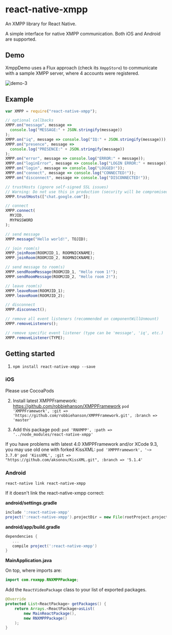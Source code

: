 # react-native-xmpp

An XMPP library for React Native.

A simple interface for native XMPP communication. Both iOS and Android are supported.

## Demo

XmppDemo uses a Flux approach (check its `XmppStore`) to communicate with a sample XMPP server, where 4 accounts were registered.

![demo-3](https://cloud.githubusercontent.com/assets/1321329/10537760/406affa6-73f4-11e5-986f-81a78adf129e.gif)

## Example

```js
var XMPP = require("react-native-xmpp");

// optional callbacks
XMPP.on("message", message =>
  console.log("MESSAGE:" + JSON.stringify(message))
);
XMPP.on("iq", message => console.log("IQ:" + JSON.stringify(message)));
XMPP.on("presence", message =>
  console.log("PRESENCE:" + JSON.stringify(message))
);
XMPP.on("error", message => console.log("ERROR:" + message));
XMPP.on("loginError", message => console.log("LOGIN ERROR:" + message));
XMPP.on("login", message => console.log("LOGGED!"));
XMPP.on("connect", message => console.log("CONNECTED!"));
XMPP.on("disconnect", message => console.log("DISCONNECTED!"));

// trustHosts (ignore self-signed SSL issues)
// Warning: Do not use this in production (security will be compromised).
XMPP.trustHosts(["chat.google.com"]);

// connect
XMPP.connect(
  MYJID,
  MYPASSWORD
);

// send message
XMPP.message("Hello world!", TOJID);

// join room(s)
XMPP.joinRoom(ROOMJID_1, ROOMNICKNAME);
XMPP.joinRoom(ROOMJID_2, ROOMNICKNAME);

// send message to room(s)
XMPP.sendRoomMessage(ROOMJID_1, "Hello room 1!");
XMPP.sendRoomMessage(ROOMJID_2, "Hello room 2!");

// leave room(s)
XMPP.leaveRoom(ROOMJID_1);
XMPP.leaveRoom(ROOMJID_2);

// disconnect
XMPP.disconnect();

// remove all event listeners (recommended on componentWillUnmount)
XMPP.removeListeners();

// remove specific event listener (type can be 'message', 'iq', etc.)
XMPP.removeListener(TYPE);
```

## Getting started

1. `npm install react-native-xmpp --save`

### iOS

Please use CocoaPods

2. Install latest XMPPFramework:
   https://github.com/robbiehanson/XMPPFramework
   `pod 'XMPPFramework', :git => 'https://github.com/robbiehanson/XMPPFramework.git', :branch => 'master'`

3. Add this package pod:
   `pod 'RNXMPP', :path => '../node_modules/react-native-xmpp'`

If you have problems with latest 4.0 XMPPFramework and/or XCode 9.3, you may use old one with forked KissXML:
`pod 'XMPPFramework', '~> 3.7.0'`
`pod 'KissXML', :git => "https://github.com/aksonov/KissXML.git", :branch => '5.1.4'`

### Android

`react-native link react-native-xmpp`

If it doesn't link the react-native-xmpp correct:

**android/settings.gradle**

```gradle
include ':react-native-xmpp'
project(':react-native-xmpp').projectDir = new File(rootProject.projectDir, '../node_modules/react-native-xmpp/android')
```

**android/app/build.gradle**

```gradle
dependencies {
   ...
   compile project(':react-native-xmpp')
}
```

**MainApplication.java**

On top, where imports are:

```java
import com.rnxmpp.RNXMPPPackage;
```

Add the `ReactVideoPackage` class to your list of exported packages.

```java
@Override
protected List<ReactPackage> getPackages() {
    return Arrays.<ReactPackage>asList(
        new MainReactPackage(),
        new RNXMPPPackage()
    );
}
```
